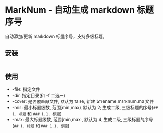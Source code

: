# MarkNum - 自动生成 markdown 标题序号

自动添加/更新 markdown 标题序号，支持多级标题。

## 安装

```bash

```

## 使用

* -file: 指定文件
* -dir: 指定目录(和 -f 二选一)
* -cover: 是否覆盖原文件, 默认为 false, 新建 $filename.marknum.md 文件
* -min: 最小标题级数, 范围[min,max), 默认为 2; 生成二级, 三级标题的序号(`## 1. 标题` 和 `### 1.1. 标题`)
* -max: 最大标题级数, 范围[min,max), 默认为 4; 生成二级, 三级标题的序号(`## 1. 标题` 和 `### 1.1. 标题`)

